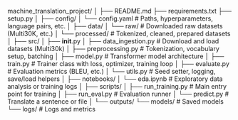 machine_translation_project/
│
├── README.md
├── requirements.txt
├── setup.py
│
├── config/
│   └── config.yaml                # Paths, hyperparameters, language pairs, etc.
│
├── data/
│   └── raw/                       # Downloaded raw datasets (Multi30K, etc.)
│   └── processed/                 # Tokenized, cleaned, prepared datasets
│
├── src/
│   ├── __init__.py
│   ├── data_ingestion.py         # Download and load datasets (Multi30k)
│   ├── preprocessing.py          # Tokenization, vocabulary setup, batching
│   ├── model.py                  # Transformer model architecture
│   ├── train.py                  # Trainer class with loss, optimizer, training loop
│   ├── evaluate.py               # Evaluation metrics (BLEU, etc.)
│   └── utils.py                  # Seed setter, logging, save/load helpers
│
├── notebooks/
│   └── eda.ipynb                 # Exploratory data analysis or training logs
│
├── scripts/
│   ├── run_training.py           # Main entry point for training
│   ├── run_eval.py               # Evaluation runner
│   └── predict.py                # Translate a sentence or file
│
└── outputs/
    └── models/                   # Saved models
    └── logs/                     # Logs and metrics
